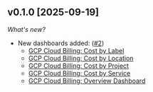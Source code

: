 ## v0.1.0 [2025-09-19]

_What's new?_

- New dashboards added: ([#2](https://github.com/turbot/tailpipe-mod-gcp-cloud-billing-insights/pull/2))
  - [GCP Cloud Billing: Cost by Label](https://hub.powerpipe.io/mods/turbot/tailpipe-mod-gcp-cloud-billing-insights/dashboards/dashboard.cost_by_label_dashboard)
  - [GCP Cloud Billing: Cost by Location](https://hub.powerpipe.io/mods/turbot/tailpipe-mod-gcp-cloud-billing-insights/dashboards/dashboard.cost_by_location_dashboard)
  - [GCP Cloud Billing: Cost by Project](https://hub.powerpipe.io/mods/turbot/tailpipe-mod-gcp-cloud-billing-insights/dashboards/dashboard.cost_by_project_dashboard)
  - [GCP Cloud Billing: Cost by Service](https://hub.powerpipe.io/mods/turbot/tailpipe-mod-gcp-cloud-billing-insights/dashboards/dashboard.cost_by_service_dashboard)
  - [GCP Cloud Billing: Overview Dashboard](https://hub.powerpipe.io/mods/turbot/tailpipe-mod-gcp-cloud-billing-insights/dashboards/dashboard.overview_dashboard)

